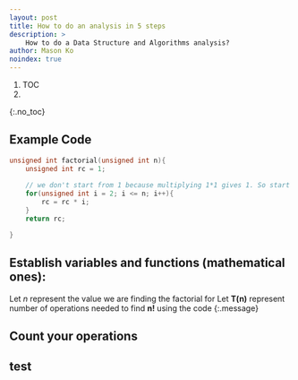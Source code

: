 ```yaml
---
layout: post
title: How to do an analysis in 5 steps
description: >
    How to do a Data Structure and Algorithms analysis?
author: Mason Ko
noindex: true
---
```

<!-- mk_log: "I'm writing this document manully, not by command or anything -->

1. TOC
2. 

{:.no_toc}

## Example Code

~~~cpp
unsigned int factorial(unsigned int n){
    unsigned int rc = 1;
    
    // we don't start from 1 because multiplying 1*1 gives 1. So start from 2
    for(unsigned int i = 2; i <= n; i++){
        rc = rc * i;
    }
    return rc;

}
~~~



## Establish variables and functions (mathematical ones):

Let *n* represent the value we are finding the factorial for
Let **T(n)** represent number of operations needed to find **n!** using the code
{:.message}

## Count your operations



## test